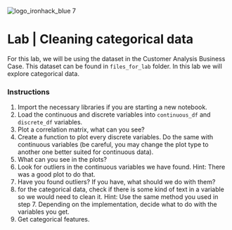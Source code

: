 ![logo_ironhack_blue 7](https://user-images.githubusercontent.com/23629340/40541063-a07a0a8a-601a-11e8-91b5-2f13e4e6b441.png)

# Lab | Cleaning categorical data

For this lab, we will be using the dataset in the Customer Analysis Business Case. This dataset can be found in `files_for_lab` folder. In this lab we will explore categorical data.

### Instructions

1. Import the necessary libraries if you are starting a new notebook.
2. Load the continuous and discrete variables into `continuous_df` and `discrete_df` variables.
3. Plot a correlation matrix, what can you see?
4. Create a function to plot every discrete variables. Do the same with continuous variables (be careful, you may change the plot type to another one better suited for continuous data).
5. What can you see in the plots?
6. Look for outliers in the continuous variables we have found. Hint: There was a good plot to do that.
7. Have you found outliers? If you have, what should we do with them?
8. for the categorical data, check if there is some kind of text in a variable so we would need to clean it. Hint: Use the same method you used in step 7. Depending on the implementation, decide what to do with the variables you get.
9. Get categorical features.


